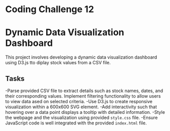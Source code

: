 # Coding Challenge 12
# Dynamic Data Visualization Dashboard
This project involves developing a dynamic data visualization dashboard using D3.js tto diplay stock values from a CSV file.

## Tasks
-Parse provided CSV file to extract details such as stock names, dates, and their corresponding values. Implement filtering functionality to allow users to view data ased on selected criteria.
-Use D3.js to create responsive visualization within a 600x600 SVG element.
-Add interactivity such that hovering over a data point displays a tooltip with detailed information.
-Style the webpage and the visualization using provided `style.css` file.
-Ensure JavaScript code is well integrated with the provided `index.html` file.
